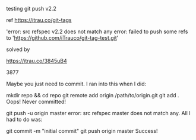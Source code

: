testing git push v2.2

ref
https://itrau.co/git-tags

'error: src refspec v2.2 does not match any
error: failed to push some refs to 'https://github.com/iTrauco/git-tag-test.git'

solved by 

https://itrau.co/3845uB4

3877

Maybe you just need to commit. I ran into this when I did:

mkdir repo && cd repo
git remote add origin /path/to/origin.git
git add .
Oops! Never committed!

git push -u origin master
error: src refspec master does not match any.
All I had to do was:

git commit -m "initial commit"
git push origin master
Success!
